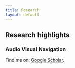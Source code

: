 ```yaml
---
title: Research 
layout: default
---
```


## Research highlights

### Audio Visual Navigation


Find me on: [Google Scholar](https://scholar.google.com/citations?user=Ucf5tjQAAAAJ&hl=en).
<!-- 
| ![Quantitative Photoacoustic Tomography](images/research/qpact.png)| ![Computational Hemodynamics](images/research/hemodynamics.png) |
| :---: | :---: |
| **Reconstruction algorithms for emerging medical imaging technologies (quantitative photoacoustic computed tomography)** | **Computational hemodynamics** |
| ![Bayesian Inverse Problems](images/research/inverseproblems.png) | ![Optimal design of experiments](images/research/oed.png) |
| **The process of extracting knowledge from data by solving inverse problems** | **Bayesian optimal design of experiments with sparsifying penalty** |
| ![Random field](images/research/random_field.png) | ![Optimization under uncertainty](images/research/ouu.png) |
| **Scalable sampling algorithms for Gaussian random fields** | **Optimization under uncertainty: application to turbulent jet** |
| ![Two-phases flow](images/research/two_phases.png) | ![AMGe](images/research/amge.png) | 
| **Two-phases porous media flow** | **Hierarchy of agglomerated meshes for element-based AMG** |  -->
